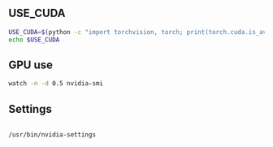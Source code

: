 
##  USE_CUDA

```bash
USE_CUDA=$(python -c "import torchvision, torch; print(torch.cuda.is_available())")
echo $USE_CUDA

```

## GPU use

```bash
watch -n -d 0.5 nvidia-smi

```


## Settings

```bash

/usr/bin/nvidia-settings

```



##


##


##



